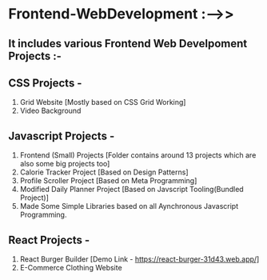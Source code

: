 # Frontend-WebDevelopment :-->>

## It includes various Frontend Web Develpoment Projects :-

## CSS Projects -

1. Grid Website [Mostly based on CSS Grid Working]
2. Video Background

## Javascript Projects -

1. Frontend (Small) Projects [Folder contains around 13 projects which are also some big projects too]
2. Calorie Tracker Project [Based on Design Patterns]
3. Profile Scroller Project [Based on Meta Programming]
4. Modified Daily Planner Project [Based on Javscript Tooling(Bundled Project)]
5. Made Some Simple Libraries based on all Aynchronous Javascript Programming.

## React Projects -

1. React Burger Builder [Demo Link - https://react-burger-31d43.web.app/]
2. E-Commerce Clothing Website 
